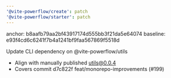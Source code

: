 ```yaml
---
'@vite-powerflow/create': patch
'@vite-powerflow/starter': patch
---
```


anchor: b8aafb79aa2bf43917174d555bb3f21da5e64074
baseline: e93f4cd6c6241f7b4a1241bf9faa567869f5518d

Update CLI dependency on @vite-powerflow/utils

- Align with manually published utils@0.0.4
- Covers commit d7c822f feat/monorepo-improvements (#199)
